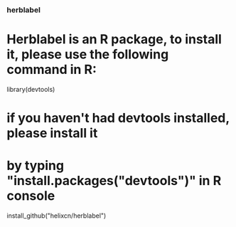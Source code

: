 ### herblabel
# Herblabel is an R package, to install it, please use the following command in R:
library(devtools)
# if you haven't had devtools installed, please install it 
# by typing "install.packages("devtools")" in R console
install_github("helixcn/herblabel")
